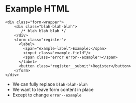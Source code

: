 # Example HTML

```
<div class="form-wrapper">
    <div class="blah-blah-blah">
       /* blah blah blah */
    </div>
    <form class="register">
      <label>
        <span="example-label">Example:</span>
        <input class="example-field"/>
        <span class="error error--example"></span>
      </label>
      <button class="register__submit">Register</button>
    </form>
</div>
```
- We can fully replace `blah-blah-blah`
- We want to leave form content in place
- Except to change `error--example`
